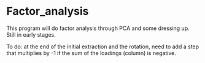 # Factor_analysis
This program will do factor analysis through PCA and some dressing up. Still in early stages.

To do: at the end of the initial extraction and the rotation, need to add a step that multiplies by -1 if the sum of the loadings (column) is negative.
